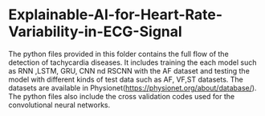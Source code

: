 # Explainable-AI-for-Heart-Rate-Variability-in-ECG-Signal
The python files provided in this folder contains the full flow of the detection of tachycardia diseases. It includes training the each model such as RNN ,LSTM, GRU, CNN nd RSCNN with the AF dataset and testing the model with different kinds of test data such as AF, VF,ST datasets. The datasets are available in Physionet(https://physionet.org/about/database/). The python files also include the cross validation codes used for the convolutional neural networks.
